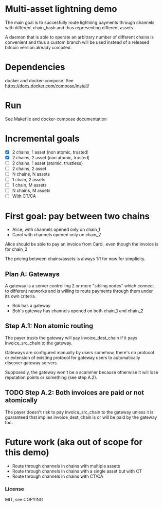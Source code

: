 
# Multi-asset lightning demo

The main goal is to succesfully route lightning payments through
channels with different chain_hash and thus representing different
assets.

A daemon that is able to operate an arbitrary number of different
chains is convenient and thus a custom branch will be used instead of
a released bitcoin version already compiled.

# Dependencies

docker and docker-compose.
See https://docs.docker.com/compose/install/

# Run

See Makefile and docker-compose documentation

# Incremental goals

- [x] 2 chains, 1 asset (non atomic, trusted)
- [x] 2 chains, 2 asset (non atomic, trusted)
- [ ] 2 chains, 1 asset (atomic, trustless)
- [ ] 2 chains, 2 asset
- [ ] N chains, N assets
- [ ] 1 chain, 2 assets
- [ ] 1 chain, M assets
- [ ] N chains, M assets
- [ ] With CT/CA

# First goal: pay between two chains

- Alice, with channels opened only on chain_1
- Carol with channels opened only on chain_2

Alice should be able to pay an invoice from Carol, even though the invoice is for chain_2

The pricing between chains/assets is always 1:1 for now for simplicity.

## Plan A: Gateways

A gateway is a server controlling 2 or more "sibling nodes" which
connect to different networks and is willing to route payments through
them under its own criteria.

- Bob has a gateway
- Bob's gateway has channels opened on both chain_1 and chain_2

## Step A.1: Non atomic routing

The payer trusts the gateway will pay invoice_dest_chain if it pays
invoice_src_chain to the gateway.

Gateways are configured manually by users somehow, there's no protocol
or extension of existing protocol for gateway users to automatically
discover gateway servers.

Supposedly, the gateway won't be a scammer because otherwise it will
lose reputation points or something (see step A.2).

## TODO Step A.2: Both invoices are paid or not atomically

The payer doesn't risk to pay invoice_src_chain to the gateway unless it is guaranteed
that implies invoice_dest_chain is or will be paid by the gateway too.

# Future work (aka out of scope for this demo)

- Route through channels in chains with multiple assets
- Route through channels in chains with a single asset but with CT
- Route through channels in chains with CT/CA

### License

MIT, see COPYING
